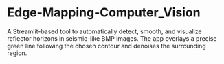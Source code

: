 # Edge-Mapping-Computer_Vision
A Streamlit-based tool to automatically detect, smooth, and visualize reflector horizons in seismic-like BMP images. The app overlays a precise green line following the chosen contour and denoises the surrounding region.
